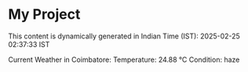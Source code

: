 # My Project

This content is dynamically generated in Indian Time (IST): 2025-02-25 02:37:33 IST


Current Weather in Coimbatore:
Temperature: 24.88 °C
Condition: haze
